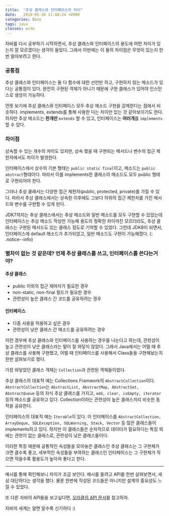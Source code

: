 ```yaml
---
title:  "추상 클래스와 인터페이스의 차이"
date:   2019-05-30 11:08:24 +0900
categories: Base
tags: java
classes: wide
---
```


자바를 다시 공부하기 시작하면서, 추상 클래스와 인터페이스의 용도에 어떤 차이가 있는지 잘 모르겠다는 생각이 들었다. 그래서 이번에는 이 둘의 차이점은 무엇이 있는지 한번 알아보려고 한다.  
  
### 공통점
추상 클래스와 인터페이스는 둘 다 함수에 대한 선언만 하고, 구현하지 않는 메소드가 있다는 공통점이 있다. 완전히 구현된 객체가 아니기 때문에 구현 클래스가 있어야 인스턴스로 생성이 가능하다.  
  
언뜻 보기에 추상 클래스와 인터페이스 모두 추상 메소드 구현을 강제한다는 점에서 비슷하다. implements, extends를 통해 사용한 다는 차이만 있는 것 같아보이기도 한다. 하지만 추상 메소드는 **한개만** `extends` 할 수 있고, 인터페이스는 **여러개**를 `implements`할 수 있다.  

### 차이점
상속할 수 있는 개수의 차이도 있지만, 상속 했을 때 구현되는 메서드나 변수의 접근 제한자에서도 차이가 발생한다. 

인터페이스에서 상수의 기본 형태는 `public static final`이고, 메소드는 `public abstract`형태이다. 따라서 이를 implements한 클래스의 메소드도 모두 public 형태로 구현되어야 한다.  

그러나 추상 클래서는 다양한 접근 제한자(public, protected, private)를 가질 수 있다. 따라서 추상 클래스에서는 상속한 이후에도 그보다 하위의 접근 제한자를 가진 메서드와 변수를 구현할 수 있게 된다. 
  
JDK7까지는 추상 클래스에서는 추상 메소드와 일반 메소드를 모두 구현할 수 있었는데 인터페이스는 추상 메소드 작성만 가능해 용도의 정확한 차이까진 모르더라도, 추상 클래스는 구현된 메서드도 있는 클래스 정도로 기억할 수 있었다. 그런데 JDK8이 되면서, 인터페이스에 default 메소드가 추가되었고, 일반 메소드도 구현이 가능해졌다. 
{: .notice--info}
  
### 별차이 없는 것 같은데? 언제 추상 클래스를 쓰고, 인터페이스를 쓴다는거야?
#### 추상 클래스
- public 이외의 접근 제어자가 필요한 경우
- non-static, non-final 필드가 필요한 경우
- 관련성이 높은 클래스 간 코드를 공유하려는 경우

#### 인터페이스
- 다중 사용을 허용하고 싶은 경우
- 관련성이 낮은 클래스 간 메소드를 공유하려는 경우  
  
이런 경우에 추상 클래스와 인터페이스를 사용하는 경우를 나눈다고 하는데, 관련성이 높고 관련성이 낮은 클래스라는 말이 잘 와닿지 않았다. 그래서 Java에서는 어떨 때 추상 클래스를 사용해 구현했고, 어떨 때 인터페이스를 사용해서 Class들을 구현해놨는지 한번 살펴보기로 했다. 

가장 와닿았던 클래스 객체는 `Collection`과 관련된 객체들이었다.  

추상 클래스의 대표적 예는 Collections Framwork의 `AbstractCollection`이다.  
`AbstractCollection`는 `AbstractList, AbstractMap, AbstractSet, AbstractQueue` 등의 자식 추상 클래스를 가지고, `add, clear, isEmpty, iterator` 등의 메소드를 공유하고 있다. Collection이라는 관련성이 높은 클래스끼리 비슷한 동작을 공유한다.  
  
인터페이스의 대표적 예는 `Iterable`이 있다. 이 인터페이스를 `AbstractCollection, ArrayDeque, SQLException, SQLWarning, Stack, Vector` 등 많은 클래스들이 implements하고 있다. 하지만 이 클래스들은 순차적으로 데이터가 필요하다는 특징 외에는 관련이 없는 클래스로, 관련성이 낮은 클래스들이다.   
  
이러한 특징 때문에 공통적인 속성들을 모아놓은 클래스인 추상 클래스는 그 구현체가 크면 클수록 좋고, 세부적인 속성들을 부여하는 클래스인 인터페이스는 그 구현체가 작으면 작을수록 활용도가 높아져 좋다고 한다. 

___
  
예시를 통해 확인해보니 차이가 조금 보인다. 예시를 들려고 API를 한번 살펴보면서, 새삼 대단하다는 생각을 했다. 물론 한번에 작성된 코드들은 아니지만 설계의 중요성도 느낄 수 있었다.  

또 다른 자바의 API들을 보고싶다면, [오라클의 API 문서](https://docs.oracle.com/en/java/javase/11/)를 참고하자.
  
자바의 세계는 알면 알수록 신기하다 :)  
